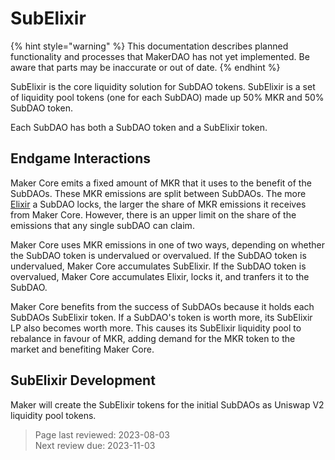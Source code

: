# SubElixir

{% hint style="warning" %}
This documentation describes planned functionality and processes that MakerDAO has not yet implemented. Be aware that parts may be inaccurate or out of date.
{% endhint %}

SubElixir is the core liquidity solution for SubDAO tokens. SubElixir is a set of liquidity pool tokens (one for each SubDAO) made up 50% MKR and 50% SubDAO token.

Each SubDAO has both a SubDAO token and a SubElixir token.

## Endgame Interactions

Maker Core emits a fixed amount of MKR that it uses to the benefit of the SubDAOs. These MKR emissions are split between SubDAOs. The more [Elixir](elixir.md) a SubDAO locks, the larger the share of MKR emissions it receives from Maker Core. However, there is an upper limit on the share of the emissions that any single subDAO can claim.

Maker Core uses MKR emissions in one of two ways, depending on whether the SubDAO token is undervalued or overvalued. If the SubDAO token is undervalued, Maker Core accumulates SubElixir. If the SubDAO token is overvalued, Maker Core accumulates Elixir, locks it, and tranfers it to the SubDAO. 

Maker Core benefits from the success of SubDAOs because it holds each SubDAOs SubElixir token. If a SubDAO's token is worth more, its SubElixir LP also becomes worth more. This causes its SubElixir liquidity pool to rebalance in favour of MKR, adding demand for the MKR token to the market and benefiting Maker Core.

## SubElixir Development

Maker will create the SubElixir tokens for the initial SubDAOs as Uniswap V2 liquidity pool tokens. 

>Page last reviewed: 2023-08-03    
>Next review due: 2023-11-03   